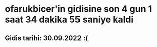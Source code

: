 # ofarukbicer'in gidisine son 4 gun 1 saat 34 dakika 55 saniye kaldi

## Gidis tarihi: 30.09.2022 :(